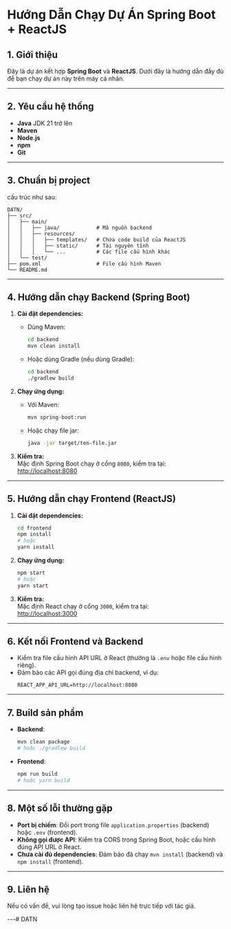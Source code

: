 # Hướng Dẫn Chạy Dự Án Spring Boot + ReactJS

## 1. Giới thiệu

Đây là dự án kết hợp **Spring Boot** và **ReactJS**. Dưới đây là hướng dẫn đầy đủ để bạn chạy dự án này trên máy cá nhân.

---

## 2. Yêu cầu hệ thống

- **Java** JDK 21 trở lên
- **Maven** 
- **Node.js**
- **npm** 
- **Git**

---

## 3. Chuẩn bị project

cấu trúc như sau:
```text
DATN/
├── src/
│   ├── main/
│   │   ├── java/            # Mã nguồn backend
│   │   ├── resources/
│   │   │   ├── templates/   # Chứa code build của ReactJS
│   │   │   ├── static/      # Tài nguyên tĩnh
│   │   │   └── ...          # Các file cấu hình khác
│   └── test/
├── pom.xml                  # File cấu hình Maven
└── README.md
```

---

## 4. Hướng dẫn chạy Backend (Spring Boot)

1. **Cài đặt dependencies:**
    - Dùng Maven:
      ```bash
      cd backend
      mvn clean install
      ```
    - Hoặc dùng Gradle (nếu dùng Gradle):
      ```bash
      cd backend
      ./gradlew build
      ```

2. **Chạy ứng dụng:**
    - Với Maven:
      ```bash
      mvn spring-boot:run
      ```
    - Hoặc chạy file jar:
      ```bash
      java -jar target/ten-file.jar
      ```

3. **Kiểm tra:**  
   Mặc định Spring Boot chạy ở cổng `8080`, kiểm tra tại:  
   [http://localhost:8080](http://localhost:8080)

---

## 5. Hướng dẫn chạy Frontend (ReactJS)

1. **Cài đặt dependencies:**
    ```bash
    cd frontend
    npm install
    # hoặc
    yarn install
    ```

2. **Chạy ứng dụng:**
    ```bash
    npm start
    # hoặc
    yarn start
    ```

3. **Kiểm tra:**  
   Mặc định React chạy ở cổng `3000`, kiểm tra tại:  
   [http://localhost:3000](http://localhost:3000)

---

## 6. Kết nối Frontend và Backend

- Kiểm tra file cấu hình API URL ở React (thường là `.env` hoặc file cấu hình riêng).
- Đảm bảo các API gọi đúng địa chỉ backend, ví dụ:
  ```
  REACT_APP_API_URL=http://localhost:8080
  ```

---

## 7. Build sản phẩm

- **Backend**:
  ```bash
  mvn clean package
  # hoặc ./gradlew build
  ```
- **Frontend**:
  ```bash
  npm run build
  # hoặc yarn build
  ```

---

## 8. Một số lỗi thường gặp

- **Port bị chiếm**: Đổi port trong file `application.properties` (backend) hoặc `.env` (frontend).
- **Không gọi được API**: Kiểm tra CORS trong Spring Boot, hoặc cấu hình đúng API URL ở React.
- **Chưa cài đủ dependencies**: Đảm bảo đã chạy `mvn install` (backend) và `npm install` (frontend).

---

## 9. Liên hệ

Nếu có vấn đề, vui lòng tạo issue hoặc liên hệ trực tiếp với tác giả.

---# DATN
